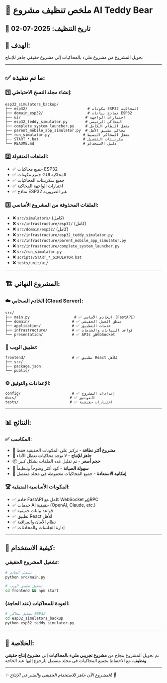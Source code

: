 # 🧹 ملخص تنظيف مشروع AI Teddy Bear

## 📅 **تاريخ التنظيف:** 2025-07-02

## 🎯 **الهدف:**
تحويل المشروع من مشروع مليء بالمحاكيات إلى مشروع حقيقي جاهز للإنتاج

---

## ✅ **ما تم تنفيذه:**

### 1️⃣ **إنشاء مجلد النسخ الاحتياطي:**
```
esp32_simulators_backup/
├── esp32/                           # مكونات ESP32 المحاكية
├── domain_esp32/                    # نماذج بيانات ESP32  
├── ui/                             # اختبارات الواجهة
├── esp32_teddy_simulator.py        # المحاكي الرئيسي
├── complete_system_launcher.py     # مشغل النظام الكامل
├── parent_mobile_app_simulator.py  # محاكي تطبيق الأهل
├── run_simulator.py               # مشغل المحاكي البسيط
├── START_*.bat                    # سكريبتات التشغيل
└── README.md                      # دليل الاستخدام
```

### 2️⃣ **الملفات المنقولة:**
- ✅ جميع محاكيات ESP32
- ✅ جميع مكونات GUI المحاكية  
- ✅ جميع سكريبتات المحاكيات
- ✅ اختبارات الواجهة المحاكية
- ✅ نماذج ESP32 غير الضرورية

### 3️⃣ **الملفات المحذوفة من المشروع الأساسي:**
- ❌ `src/simulators/` (كامل)
- ❌ `src/infrastructure/esp32/` (كامل)  
- ❌ `src/domain/esp32/` (كامل)
- ❌ `src/infrastructure/esp32_teddy_simulator.py`
- ❌ `src/infrastructure/parent_mobile_app_simulator.py`
- ❌ `src/infrastructure/complete_system_launcher.py`
- ❌ `src/run_simulator.py`
- ❌ `scripts/START_*_SIMULATOR.bat`
- ❌ `tests/unit/ui/`

---

## 🏗️ **المشروع النهائي:**

### ☁️ **الخادم السحابي (Cloud Server):**
```
src/
├── main.py                    # ✅ الخادم الأساسي (FastAPI)
├── domain/                   # ✅ منطق العمل الحقيقي
├── application/              # ✅ خدمات التطبيق
├── infrastructure/           # ✅ قواعد البيانات والخدمات
└── presentation/             # ✅ APIs وWebSocket
```

### 📱 **تطبيق الويب:**
```
frontend/                     # ✅ تطبيق React للأهل
├── src/
├── package.json
└── public/
```

### ⚙️ **الإعدادات والتوثيق:**
```
config/                       # ✅ إعدادات المشروع
docs/                        # ✅ التوثيق
tests/                       # ✅ اختبارات حقيقية
```

---

## 📊 **النتائج:**

### ✅ **المكاسب:**
- 🎯 **مشروع أكثر نظافة** - تركيز على المكونات الحقيقية فقط
- 🚀 **جاهز للإنتاج** - لا توجد محاكيات تعطل الأداء  
- 📦 **حجم أصغر** - تم تقليل عدد الملفات بشكل كبير
- 🔧 **سهولة الصيانة** - كود أكثر وضوحاً وتنظيماً
- 💾 **إمكانية الاستعادة** - جميع المحاكيات محفوظة في مجلد منفصل

### 🏆 **المكونات الأساسية المتبقية:**
- ✅ خادم FastAPI كامل مع WebSocket وgRPC
- ✅ خدمات AI حقيقية (OpenAI, Claude, etc.)
- ✅ قواعد بيانات حقيقية
- ✅ تطبيق React للأهل
- ✅ نظام الأمان والمراقبة
- ✅ إدارة الجلسات والمحادثات

---

## 🔧 **كيفية الاستخدام:**

### تشغيل المشروع الحقيقي:
```bash
# تشغيل الخادم
python src/main.py

# تشغيل تطبيق الويب
cd frontend && npm start
```

### العودة للمحاكيات (عند الحاجة):
```bash
# تشغيل محاكي ESP32
cd esp32_simulators_backup
python esp32_teddy_simulator.py
```

---

## 🎉 **الخلاصة:**
تم تحويل المشروع بنجاح من **مشروع تجريبي مليء بالمحاكيات** إلى **مشروع إنتاج حقيقي ونظيف**، مع الاحتفاظ بجميع المحاكيات في مجلد منفصل للرجوع إليها عند الحاجة.

---

*✨ المشروع الآن جاهز للاستخدام الحقيقي والنشر في الإنتاج! 🚀* 